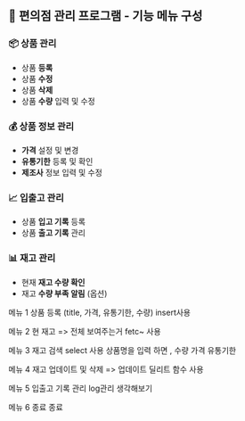 ## 🛒 편의점 관리 프로그램 - 기능 메뉴 구성

### 📦 상품 관리
- 상품 **등록**
- 상품 **수정**
- 상품 **삭제**
- 상품 **수량** 입력 및 수정

### 💰 상품 정보 관리
- **가격** 설정 및 변경
- **유통기한** 등록 및 확인
- **제조사** 정보 입력 및 수정

### 📈 입출고 관리
- 상품 **입고 기록** 등록
- 상품 **출고 기록** 관리

### 📊 재고 관리
- 현재 **재고 수량 확인**
- 재고 **수량 부족 알림** (옵션)



메뉴 1 상품 등록
(title, 가격, 유통기한, 수량)
insert사용

메뉴 2 현 재고
=> 전체 보여주는거
fetc~ 사용

메뉴 3 재고 검색 
select 사용
상품명을 입력 하면 , 수량 가격 유통기한

메뉴 4 재고 업데이트 및 삭제
=> 업데이트 딜리트 함수 사용

메뉴 5 입출고 기록 관리
log관리 생각해보기

메뉴 6 종료
종료